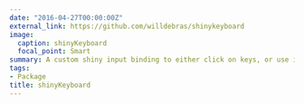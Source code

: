 ```yaml
---
date: "2016-04-27T00:00:00Z"
external_link: https://github.com/willdebras/shinykeyboard
image:
  caption: shinyKeyboard
  focal_point: Smart
summary: A custom shiny input binding to either click on keys, or use in tandem with your keyboard
tags:
- Package
title: shinyKeyboard
---
```

